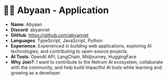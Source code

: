 # 🧑‍💻 Abyaan - Application

- **Name**: Abyaan
- **Discord**: abyannet
- **GitHub**: https://github.com/abyannet
- **Languages**: TypeScript, JavaScript, Python
- **Experience**: Experienced in building web applications, exploring AI technologies, and contributing to open-source projects.
- **AI Tools**: OpenAI API, LangChain, Midjourney, HuggingFace
- **Why Join?**: I want to contribute to the Netrum AI ecosystem, collaborate with the community, and help build impactful AI tools while learning and growing as a developer.

